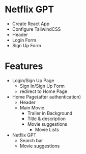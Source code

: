 # Netflix GPT

- Create React App
- Configure TailwindCSS
- Header
- Login Form
- Sign Up Form

# Features

- Login/Sign Up Page
  - Sign In/Sign Up Form
  - redirect to Home Page
- Home Page(after authentication)
  - Header
  - Main Movie
    - Trailer in Background
    - Title & description
    - Movie suggestions
      - Movie Lists
- Netflix GPT
  - Search bar
  - Movie suggestions
